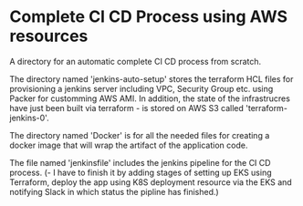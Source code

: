 # Complete CI CD Process using AWS resources

A directory for an automatic complete CI CD process from scratch.

The directory named 'jenkins-auto-setup' stores the terraform HCL files for provisioning a jenkins server including VPC, Security Group etc. using Packer for customming AWS AMI.
In addition, the state of the infrastrucres have just been built via terraform - is stored on AWS S3 called 'terraform-jenkins-0'.

The directory named 'Docker' is for all the needed files for creating a docker image that will wrap the artifact of the application code.

The file named 'jenkinsfile' includes the jenkins pipeline for the CI CD process. 
(- I have to finish it by adding stages of setting up EKS using Terraform, deploy the app using K8S deployment resource via the EKS and notifying Slack in which status the pipline has finished.)
